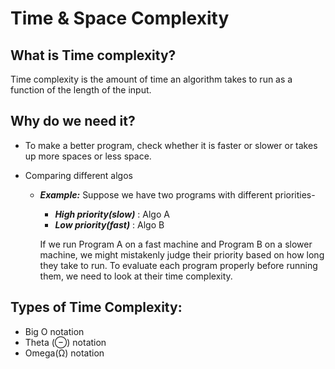 # Time & Space Complexity

## What is Time complexity?

Time complexity is the amount of time an algorithm takes to run as a function of the length of the input.

## Why do we need it?

- To make a better program, check whether it is faster or slower or takes up more spaces or less space.

- Comparing different algos
  - ***Example:*** Suppose we have two programs with different priorities-

      - ***High priority(slow)*** : Algo A
      - ***Low priority(fast)*** : Algo B

      If we run Program A on a fast machine and Program B on a slower machine, we might mistakenly judge their priority based on how long they take to run.
     To evaluate each program properly before running them, we need to look at their time complexity.
## Types of Time Complexity:
- Big O notation
- Theta (⊖) notation
- Omega(Ω) notation 
